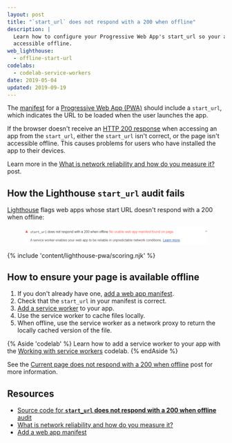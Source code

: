 ```yaml
---
layout: post
title: "`start_url` does not respond with a 200 when offline"
description: |
  Learn how to configure your Progressive Web App's start_url so your app is
  accessible offline.
web_lighthouse:
  - offline-start-url
codelabs:
  - codelab-service-workers
date: 2019-05-04
updated: 2019-09-19
---
```


The [manifest](/add-manifest) for a [Progressive Web App (PWA)](/discover-installable) should include a `start_url`,
which indicates the URL to be loaded when the user launches the app.

If the browser doesn't receive an
[HTTP&nbsp;200 response](https://developer.mozilla.org/en-US/docs/Web/HTTP/Status#Successful_responses)
when accessing an app from the `start_url`,
either the `start_url` isn't correct, or the page isn't accessible offline.
This causes problems for users who have installed the app to their devices.

Learn more in the [What is network reliability and how do you measure it?](/network-connections-unreliable/) post.

## How the Lighthouse `start_url` audit fails

[Lighthouse](https://developers.google.com/web/tools/lighthouse/)
flags web apps whose start URL doesn't respond with a 200 when offline:

<figure class="w-figure">
  <img class="w-screenshot" src="offline-start-url.png" alt="Lighthouse audit showing start URL doesn't respond with 200 when offline">
</figure>

{% include 'content/lighthouse-pwa/scoring.njk' %}

## How to ensure your page is available offline

1. If you don't already have one, [add a web app manifest](/add-manifest/).
1. Check that the `start_url` in your manifest is correct.
1. [Add a service worker](https://developers.google.com/web/fundamentals/primers/service-workers) to your app.
1. Use the service worker to cache files locally.
1. When offline, use the service worker as a network proxy to return the locally cached version of the file.

{% Aside 'codelab' %}
Learn how to add a service worker to your app
with the [Working with service workers](/codelab-service-workers) codelab.
{% endAside %}

See the [Current page does not respond with a 200 when offline](/works-offline)
post for more information.

## Resources

- [Source code for **`start_url` does not respond with a 200 when offline** audit](https://github.com/GoogleChrome/lighthouse/blob/master/lighthouse-core/audits/offline-start-url.js)
- [What is network reliability and how do you measure it?](/network-connections-unreliable/)
- [Add a web app manifest](/add-manifest/)
